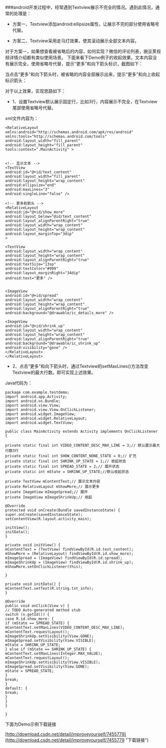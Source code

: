 ###android开发过程中，经常遇到Textview展示不完全的情况。遇到此情况，通常的处理是：


- 方案一、Textview添加android:ellipsize属性，让展示不完的部分使用省略号代替。


- 方案二、Textview采用走马灯效果，使其滚动展示全部文本内容。


对于方案一，如果想查看被省略后的内容，如何实现？微信的评论列表，豌豆荚视频详情介绍都有类似使用场景。
下面来看下Demo例子的收起效果，文本内容没有展示完全，使用省略号代替，提示“更多”和向下箭头标识，截图如下：

当点击“更多”和向下箭头时，被省略的内容全部展示出来，提示“更多”和向上收起标识箭头：


对于以上效果，实现思路如下：


- 1、设置Textview默认展示固定行，比如3行，内容展示不完全，在Textview尾部使用省略号代替。

xml文件内容为：

    <RelativeLayout xmlns:android="http://schemas.android.com/apk/res/android"  
    xmlns:tools="http://schemas.android.com/tools"  
    android:layout_width="fill_parent"  
    android:layout_height="fill_parent"  
    tools:context=".MainActivity" >  
      
    
    <!-- 显示文本 -->  
    <TextView  
    android:id="@+id/text_content"  
    android:layout_width="fill_parent"  
    android:layout_height="wrap_content"  
    android:ellipsize="end"  
    android:maxLines="3"  
    android:singleLine="false" />  
      
    <!-- 更多和箭头 -->  
    <RelativeLayout  
    android:id="@+id/show_more"  
    android:layout_below="@id/text_content"  
    android:layout_alignParentRight="true"  
    android:layout_width="wrap_content"  
    android:layout_height="wrap_content"  
    android:layout_marginTop="3dip"  
    >  
      
    <TextView  
    android:layout_width="wrap_content"  
    android:layout_height="wrap_content"  
    android:layout_alignParentRight="true"  
    android:textSize="13sp"  
    android:textColor="#999"  
    android:layout_marginRight="34dip"  
    android:text="更多" />  
      
      
    <ImageView  
    android:id="@+id/spread"  
    android:layout_width="wrap_content"  
    android:layout_height="wrap_content"  
    android:layout_alignParentRight="true"  
    android:background="@drawable/ic_details_more" />  
      
    <ImageView  
    android:id="@+id/shrink_up"  
    android:layout_width="wrap_content"  
    android:layout_height="wrap_content"  
    android:layout_alignParentRight="true"  
    android:background="@drawable/ic_shrink_up"  
    android:visibility="gone" />  
    </RelativeLayout>  
    </RelativeLayout>  






- 2、点击“更多”和向下箭头时，通过Textview的setMaxLines()方法改变Textview的最大行数。即可实现上述效果。

Java代码为：

    package com.example.testdemo;  
    import android.app.Activity;  
    import android.os.Bundle;  
    import android.view.View;  
    import android.view.View.OnClickListener;  
    import android.widget.ImageView;  
    import android.widget.RelativeLayout;  
    import android.widget.TextView;  
      
    public class MainActivity extends Activity implements OnClickListener {  
      
    private static final int VIDEO_CONTENT_DESC_MAX_LINE = 3;// 默认展示最大行数3行  
    private static final int SHOW_CONTENT_NONE_STATE = 0;// 扩充  
    private static final int SHRINK_UP_STATE = 1;// 收起状态  
    private static final int SPREAD_STATE = 2;// 展开状态  
    private static int mState = SHRINK_UP_STATE;//默认收起状态  
      
    private TextView mContentText;// 展示文本内容  
    private RelativeLayout mShowMore;// 展示更多  
    private ImageView mImageSpread;// 展开  
    private ImageView mImageShrinkUp;// 收起  
      
    @Override  
    protected void onCreate(Bundle savedInstanceState) {  
    super.onCreate(savedInstanceState);  
    setContentView(R.layout.activity_main);  
      
    initView();  
    initData();  
    }  
      
    private void initView() {  
    mContentText = (TextView) findViewById(R.id.text_content);  
    mShowMore = (RelativeLayout) findViewById(R.id.show_more);  
    mImageSpread = (ImageView) findViewById(R.id.spread);  
    mImageShrinkUp = (ImageView) findViewById(R.id.shrink_up);  
    mShowMore.setOnClickListener(this);  
      
    }  
      
    private void initData() {  
    mContentText.setText(R.string.txt_info);  
    }  
      
    @Override  
    public void onClick(View v) {  
    // TODO Auto-generated method stub  
    switch (v.getId()) {  
    case R.id.show_more: {  
    if (mState == SPREAD_STATE) {  
    mContentText.setMaxLines(VIDEO_CONTENT_DESC_MAX_LINE);  
    mContentText.requestLayout();  
    mImageShrinkUp.setVisibility(View.GONE);  
    mImageSpread.setVisibility(View.VISIBLE);  
    mState = SHRINK_UP_STATE;  
    } else if (mState == SHRINK_UP_STATE) {  
    mContentText.setMaxLines(Integer.MAX_VALUE);  
    mContentText.requestLayout();  
    mImageShrinkUp.setVisibility(View.VISIBLE);  
    mImageSpread.setVisibility(View.GONE);  
    mState = SPREAD_STATE;  
    }  
    break;  
    }  
    default: {  
    break;  
    }  
    }  
    }  
      
    }  


下面为Demo示例下载链接

[http://download.csdn.net/detail/improveyourself/7455779](http://download.csdn.net/detail/improveyourself/7455779 "下载链接")
